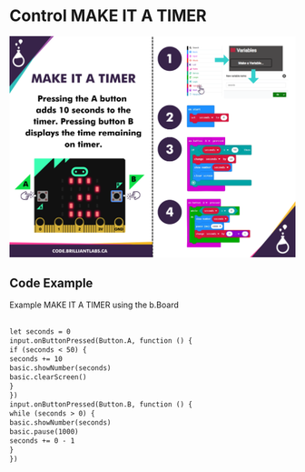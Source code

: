 # Control MAKE IT A TIMER

![Mkt_Timer-EN](https://github.com/Brilliant-Labs/code.bl/blob/code_alpha/packaged/docs/static/mb/projects/bboard-tutorials-cards/6_Control/Control5/Mkt_Timer-EN.png?raw=true "Mkt_Timer-EN")

## Code Example

Example MAKE IT A TIMER using the b.Board

```blocks

let seconds = 0
input.onButtonPressed(Button.A, function () {
if (seconds < 50) {
seconds += 10
basic.showNumber(seconds)
basic.clearScreen()
}
})
input.onButtonPressed(Button.B, function () {
while (seconds > 0) {
basic.showNumber(seconds)
basic.pause(1000)
seconds += 0 - 1
}
})

```